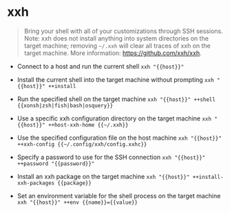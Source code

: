 # xxh
> Bring your shell with all of your customizations through SSH sessions.
> Note: xxh does not install anything into system directories on the target machine; removing `~/.xxh` will clear all traces of xxh on the target machine.
> More information: <https://github.com/xxh/xxh>.

- Connect to a host and run the current shell
`xxh "{{host}}"`

- Install the current shell into the target machine without prompting
`xxh "{{host}}" ++install`

- Run the specified shell on the target machine
`xxh "{{host}}" ++shell {{xonsh|zsh|fish|bash|osquery}}`

- Use a specific xxh configuration directory on the target machine
`xxh "{{host}}" ++host-xxh-home {{~/.xxh}}`

- Use the specified configuration file on the host machine
`xxh "{{host}}" ++xxh-config {{~/.config/xxh/config.xxhc}}`

- Specify a password to use for the SSH connection
`xxh "{{host}}" ++password "{{password}}"`

- Install an xxh package on the target machine
`xxh "{{host}}" ++install-xxh-packages {{package}}`

- Set an environment variable for the shell process on the target machine
`xxh "{{host}}" ++env {{name}}={{value}}`
